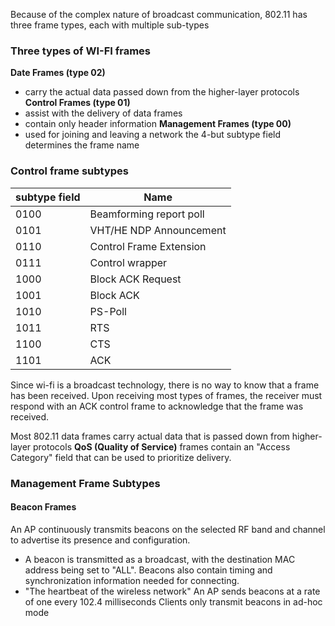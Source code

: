 
Because of the complex nature of broadcast communication, 802.11 has three frame types, each with multiple sub-types

### Three types of WI-FI frames
**Date Frames (type 02)**
- carry the actual data passed down from the higher-layer protocols
**Control Frames (type 01)**
- assist with the delivery of data frames
- contain only header information
**Management Frames (type 00)**
- used for joining and leaving a network
the 4-but subtype field determines the frame name

### Control frame subtypes

| subtype field | Name                    |
| ------------- | ----------------------- |
| 0100          | Beamforming report poll |
| 0101          | VHT/HE NDP Announcement |
| 0110          | Control Frame Extension |
| 0111          | Control wrapper         |
| 1000          | Block ACK Request       |
| 1001          | Block ACK               |
| 1010          | PS-Poll                 |
| 1011          | RTS                     |
| 1100          | CTS                     |
| 1101              | ACK                        |

Since wi-fi is a broadcast technology, there is no way to know that a frame has been received.
Upon receiving most types of frames, the receiver must respond with an ACK control frame to acknowledge that the frame was received.

Most 802.11 data frames carry actual data that is passed down from higher-layer protocols
**QoS (Quality of Service)** frames contain an "Access Category" field that can be used to prioritize delivery.

### Management Frame Subtypes

#### Beacon Frames
An AP continuously transmits beacons on the selected RF band and channel to advertise its presence and configuration.
- A beacon is transmitted as a broadcast, with the destination MAC address being set to "ALL".
Beacons also contain timing and synchronization information needed for connecting.
- "The heartbeat of the wireless network"
An AP sends beacons at a rate of one every 102.4 milliseconds
Clients only transmit beacons in ad-hoc mode

